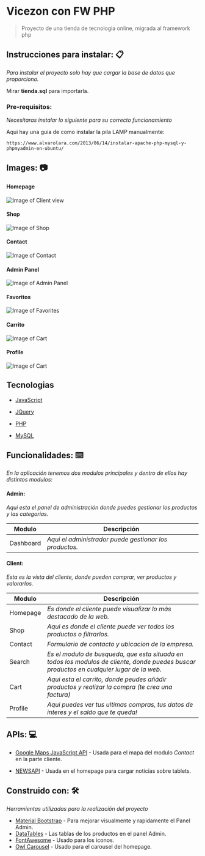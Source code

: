 # Vicezon con FW PHP

> Proyecto de una tienda de tecnologia online, migrada al framework php

## Instrucciones para instalar: 📋

_Para instalar el proyecto solo hay que cargar la base de datos que proporciono._

Mirar **tienda.sql** para importarla.

### Pre-requisitos:

_Necesitaras instalar lo siguiente para su correcto funcionamiento_

Aqui hay una guia de como instalar la pila LAMP manualmente:
```
https://www.alvarolara.com/2013/06/14/instalar-apache-php-mysql-y-phpmyadmin-en-ubuntu/
```

## Images: 📷
#### Homepage
![Image of Client view](https://i.imgur.com/ytT7vZu.jpg)
#### Shop
![Image of Shop](https://i.imgur.com/YKTPp3i.png)
#### Contact
![Image of Contact](https://i.imgur.com/wrC01mc.png)
#### Admin Panel
![Image of Admin Panel](https://i.imgur.com/u2nB71P.png)
#### Favoritos
![Image of Favorites](https://i.imgur.com/GUrwVs3.gif)
#### Carrito
![Image of Cart](https://i.imgur.com/kfyJUI9.gif)
#### Profile
![Image of Cart](https://i.imgur.com/bzDSuvf.gif)

## Tecnologias
* [JavaScript](https://developer.mozilla.org/es/docs/Web/JavaScript)

* [JQuery](https://jquery.com/)

* [PHP](https://www.php.net/)

* [MySQL](https://www.mysql.com/)

## Funcionalidades: ⌨️ 
_En la aplicación tenemos dos modulos principales y dentro de ellos hay distintos modulos:_

#### Admin: 

*Aquí esta el panel de administración donde puedes gestionar los productos y las categorias.*

| Modulo | Descripción |
| --- | --- |
| Dashboard | *Aqui el administrador puede gestionar los productos.* |

#### Client:

*Esta es la vista del cliente, donde pueden comprar, ver productos y valorarlos.*
  
| Modulo | Descripción |
| --- | --- |
| Homepage | *Es donde el cliente puede visualizar lo más destacado de la web.* |
| Shop | *Aqui es donde el cliente puede ver todos los productos o filtrarlos.* |
| Contact | *Formulario de contacto y ubicacion de la empresa.* |
| Search | *Es el modulo de busqueda, que esta situada en todos los modulos de cliente, donde puedes buscar productos en cualquier lugar de la web.* |
| Cart | *Aqui esta el carrito, donde peudes añádir productos y realizar la compra (te crea una factura)* |
| Profile | *Aqui puedes ver tus ultimas compras, tus datos de interes y el saldo que te queda!* |

## APIs: 💻 
* [Google Maps JavaScript API](https://developers.google.com/maps/documentation/javascript/tutorial?hl=es) - Usada para el mapa del modulo *Contact* en la parte cliente.

* [NEWSAPI](http://newsapi.org/) - Usada en el homepage para cargar noticias sobre tablets.

## Construido con: 🛠️ 

_Herramientas utilizadas para la realización del proyecto_

* [Material Bootstrap](https://mdbootstrap.com/) - Para mejorar visualmente y rapidamente el Panel Admin.
* [DataTables](https://datatables.net/) - Las tablas de los productos en el panel Admin.
* [FontAwesome](https://fontawesome.com/) - Usado para los iconos.
* [Owl Carousel](https://owlcarousel2.github.io/OwlCarousel2/index.html) - Usado para el carousel del homepage.
